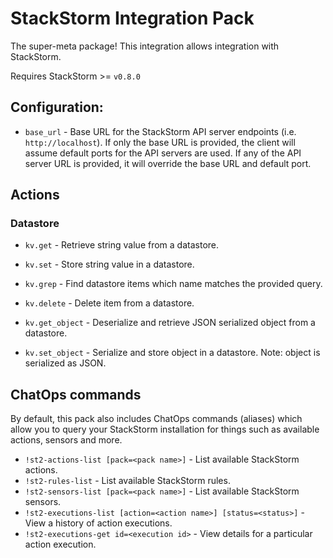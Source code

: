 # StackStorm Integration Pack

The super-meta package! This integration allows integration with StackStorm.

Requires StackStorm >= `v0.8.0`

## Configuration:

* `base_url` - Base URL for the StackStorm API server endpoints (i.e.
  ``http://localhost``). If only the base URL is provided, the client will
  assume default ports for the API servers are used. If any of the API server
  URL is provided, it will override the base URL and default port.

## Actions

### Datastore

* ``kv.get`` - Retrieve string value from a datastore.
* ``kv.set`` - Store string value in a datastore.
* ``kv.grep`` - Find datastore items which name matches the provided query.
* ``kv.delete`` - Delete item from a datastore.

* ``kv.get_object`` - Deserialize and retrieve JSON serialized object from a
  datastore.
* ``kv.set_object`` - Serialize and store object in a datastore. Note: object
  is serialized as JSON.

## ChatOps commands

By default, this pack also includes ChatOps commands (aliases) which allow you
to query your StackStorm installation for things such as available actions,
sensors and more.

* ``!st2-actions-list [pack=<pack name>]`` - List available StackStorm actions.
* ``!st2-rules-list`` - List available StackStorm rules.
* ``!st2-sensors-list [pack=<pack name>]`` - List available StackStorm sensors.
* ``!st2-executions-list [action=<action name>] [status=<status>]`` - View a
  history of action executions.
* ``!st2-executions-get id=<execution id>`` - View details for a particular
  action execution.
